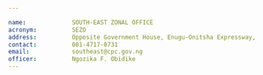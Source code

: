 ```yaml
---

name:             SOUTH-EAST ZONAL OFFICE
acronym:          SEZO
address:          Opposite Government House, Enugu-Onitsha Expressway, Awka
contact:          081-4717-0731
email:            southeast@cpc.gov.ng
officer:          Ngozika F. Obidike
---
```

